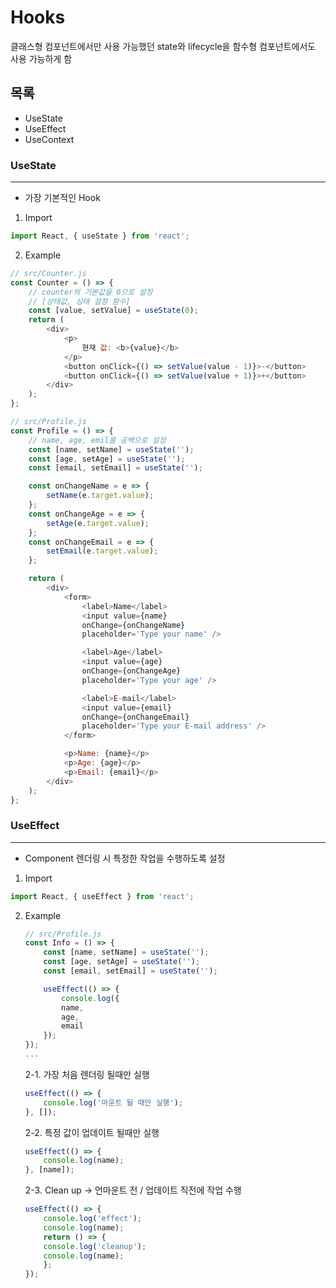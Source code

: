 # Hooks
클래스형 컴포넌트에서만 사용 가능했던 state와 lifecycle을 함수형 컴포넌트에서도 사용 가능하게 함  

## 목록
* UseState
* UseEffect
* UseContext

### UseState
---
* 가장 기본적인 Hook
1. Import
```js
import React, { useState } from 'react';
```
2. Example
```js
// src/Counter.js
const Counter = () => {
    // counter의 기본값을 0으로 설정
    // [상태값, 상태 설정 함수]
    const [value, setValue] = useState(0);
    return (
        <div>
            <p>
                현재 값: <b>{value}</b>
            </p>
            <button onClick={() => setValue(value - 1)}>-</button>
            <button onClick={() => setValue(value + 1)}>+</button>
        </div>
    );
};
```
```js
// src/Profile.js
const Profile = () => {
    // name, age, emil을 공백으로 설정
    const [name, setName] = useState('');
    const [age, setAge] = useState('');
    const [email, setEmail] = useState('');

    const onChangeName = e => {
        setName(e.target.value);
    };
    const onChangeAge = e => {
        setAge(e.target.value);
    };
    const onChangeEmail = e => {
        setEmail(e.target.value);
    };

    return (
        <div>
            <form>
                <label>Name</label>
                <input value={name} 
                onChange={onChangeName} 
                placeholder='Type your name' />

                <label>Age</label>
                <input value={age} 
                onChange={onChangeAge} 
                placeholder='Type your age' />

                <label>E-mail</label>
                <input value={email} 
                onChange={onChangeEmail} 
                placeholder='Type your E-mail address' />
            </form>

            <p>Name: {name}</p>
            <p>Age: {age}</p>
            <p>Email: {email}</p>
        </div>
    );
};
```
### UseEffect
---
* Component 렌더링 시 특정한 작업을 수행하도록 설정
1. Import
```js
import React, { useEffect } from 'react';
```
2. Example  
    ```js
    // src/Profile.js
    const Info = () => {
        const [name, setName] = useState('');
        const [age, setAge] = useState('');
        const [email, setEmail] = useState('');

        useEffect(() => {
            console.log({
            name,
            age,
            email
        });
    });
    ...
    ```
    2-1. 가장 처음 렌더링 될때만 실행
    ```js
    useEffect(() => {
        console.log('마운트 될 때만 실행');
    }, []);
    ```
    2-2. 특정 값이 업데이트 될때만 실행
    ```js
    useEffect(() => {
        console.log(name);
    }, [name]);
    ```
    2-3. Clean up -> 언마운트 전 / 업데이트 직전에 작업 수행
    ```js
    useEffect(() => {
        console.log('effect');
        console.log(name);
        return () => {
        console.log('cleanup');
        console.log(name);
        };
    });
    ```

<!-- ### UseContext
---
1. Import
```js
```
2. Example
```js
``` -->